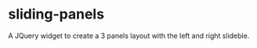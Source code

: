 sliding-panels
==============

A JQuery widget to create a 3 panels layout with the left and right slideble.